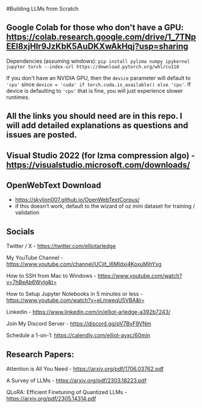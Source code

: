 #Building LLMs from Scratch

## Google Colab for those who don't have a GPU: https://colab.research.google.com/drive/1_7TNpEEl8xjHlr9JzKbK5AuDKXwAkHqj?usp=sharing

Dependencies (assuming windows): `pip install pylzma numpy ipykernel jupyter torch --index-url https://download.pytorch.org/whl/cu118`

If you don't have an NVIDIA GPU, then the `device` parameter will default to `'cpu'` since `device = 'cuda' if torch.cuda.is_available() else 'cpu'`. If device is defaulting to `'cpu'` that is fine, you will just experience slower runtimes.

## All the links you should need are in this repo. I will add detailed explanations as questions and issues are posted.

## Visual Studio 2022 (for lzma compression algo) - https://visualstudio.microsoft.com/downloads/

## OpenWebText Download
- https://skylion007.github.io/OpenWebTextCorpus/
- if this doesn't work, default to the wizard of oz mini dataset for training / validation

## Socials
Twitter / X - https://twitter.com/elliotarledge

My YouTube Channel - https://www.youtube.com/channel/UCjlt_l6MIdxi4KoxuMjhYxg

How to SSH from Mac to Windows - https://www.youtube.com/watch?v=7hBeAb6WyIg&t=

How to Setup Jupyter Notebooks in 5 minutes or less - https://www.youtube.com/watch?v=eLmweqU5VBA&t=

Linkedin - https://www.linkedin.com/in/elliot-arledge-a392b7243/

Join My Discord Server - https://discord.gg/pV7ByF9VNm

Schedule a 1-on-1: https://calendly.com/elliot-ayxc/60min

## Research Papers:
Attention is All You Need - https://arxiv.org/pdf/1706.03762.pdf

A Survey of LLMs - https://arxiv.org/pdf/2303.18223.pdf

QLoRA: Efficient Finetuning of Quantized LLMs - https://arxiv.org/pdf/2305.14314.pdf
